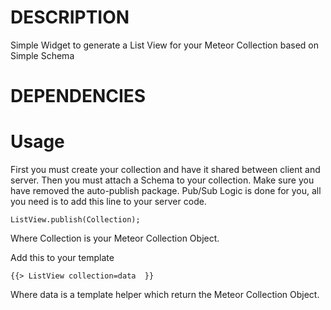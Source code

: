 # DESCRIPTION
Simple Widget to generate a List View for your Meteor Collection based on Simple Schema

# DEPENDENCIES


# Usage
First you must create your collection and have it shared between client and server.
Then you must attach a Schema to your collection.
Make sure you have removed the auto-publish package.
Pub/Sub Logic is done for you, all you need is to add this line to your server code.

    ListView.publish(Collection);

Where Collection is your Meteor Collection Object.

Add this to your template

    {{> ListView collection=data  }}
    
Where data is a template helper which return the Meteor Collection Object.
